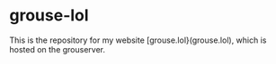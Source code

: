 # grouse-lol

This is the repository for my website [grouse.lol}(grouse.lol), which is hosted on the grouserver.
